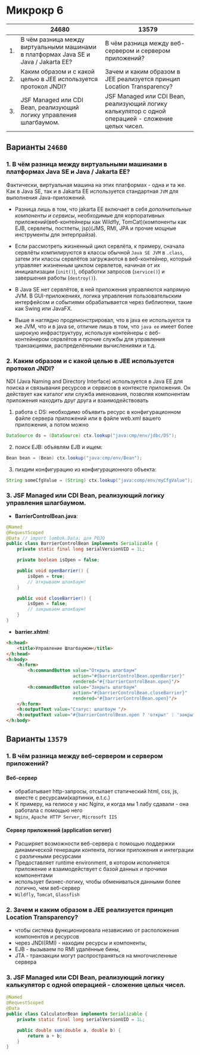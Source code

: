 # Микрокр 6

|    | 24680                                                                               | 13579                                                                                              |
|----|-------------------------------------------------------------------------------------|----------------------------------------------------------------------------------------------------|
| 1. | В чём разница между виртуальными машинами в платформах Java SE и Java / Jakarta EE? | В чём разница между веб-сервером и сервером приложений?                                            |
| 2. | Каким образом и с какой целью в JEE используется протокол JNDI?                     | Зачем и каким образом в JEE реализуется принцип Location Transparency?                             |
| 3. | JSF Managed или CDI Bean, реализующий логику управления шлагбаумом.                 | JSF Managed или CDI Bean, реализующий логику калькулятор с одной операцией - сложение целых чисел. |

## Варианты `24680`

### **1. В чём разница между виртуальными машинами в платформах Java SE и Java / Jakarta EE?**

Фактически, виртуальная машина на этих платформах - одна и та же. Как в Java SE, так и в Jakarta EE используется стандартная `JVM` для выполнения Java-приложений.

- Разница лишь в том, что jakarta EE включает в себя *дополнительные компоненты и сервисы*, необходимые для корпоративных приложений(веб-контейнеры как Wildfly, TomCat)(компоненты как EJB, сервлеты, постлеты, jsp)(JMS, RMI, JPA и прочие мощные инструменты для энтерпрайза).

- Если рассмотреть жизненный цикл сервлёта, к примеру, сначала сервлёты компилируются в классы обычной `Java SE JVM` в `.class`, затем эти классы сервлётов загружаются в веб-контейнер, который управляет жизненным циклом сервлетов, начиная от их инициализации (`init()`), обработки запросов (`service()`) и завершения работы (`destroy()`).

- В Java SE нет сервлётов, в ней приложения управляются напрямую JVM. В GUI-приложениях, логика управления пользовательским интерфейсом и событиями обрабатывается через библиотеки, такие как Swing или JavaFX.

- Выше я наглядно продемонстрировал, что в java ee используется та же JVM, что и в java se, отличие лишь в том, что `java ee` имеет более широкую инфраструктуру, используя контейнеры с веб-контейнером сервлётов и прочие службы для управления транзакциями, распределёнными вычислениями и т.д.

### **2. Каким образом и с какой целью в JEE используется протокол JNDI?**

NDI (Java Naming and Directory Interface) используется в Java EE для поиска и связывания ресурсов и сервисов в контексте приложения. Он действует как каталог или служба именования, позволяя компонентам приложения находить друг друга и взаимодействовать

1) работа с DS:
необходимо объявить ресурс в конфигурационном файле сервера приложений или в файле web.xml вашего приложения, а потом можно

```java
DataSource ds = (DataSource) ctx.lookup("java:cmp/env/jdbc/DS");
```

2) поиск EJB:
объявлям EJB и ищем:

```java
Bean bean = (Bean) ctx.lookup("java:cmp/env/Bean");
```

3) пиздим конфигурацию из конфигурационного объекта:

```java
String someCfgValue = (String) ctx.lookup("java:comp/env/myCfgValue");
```

### **3. JSF Managed или CDI Bean, реализующий логику управления шлагбаумом.**

- **BarrierControlBean.java**:

```java
@Named
@RequestScoped
@Data // import lombok.Data; для POJO
public class BarrierControlBean implements Serializable {
    private static final long serialVersionUID = 1L;

    private boolean isOpen = false;

    public void openBarrier() {
        isOpen = true;
        // аткрываем шлакбаум!
    }

    public void closeBarrier() {
        isOpen = false;
        // закрываем шлакбаум!
    }
}
```

- **barrier.xhtml**:

```html
<h:head>
    <title>Управление Шлагбаумом</title>
</h:head>
<h:body>
    <h:form>
        <h:commandButton value="Открыть шлагбаум" 
                         action="#{barrierControlBean.openBarrier}" 
                         rendered="#{!barrierControlBean.open}"/>
        <h:commandButton value="Закрыть шлагбаум" 
                         action="#{barrierControlBean.closeBarrier}" 
                         rendered="#{barrierControlBean.open}"/>
    </h:form>
    <h:outputText value="Статус: шлагбаум "/>
    <h:outputText value="#{barrierControlBean.open ? 'открыт' : 'закрыт'}"/>
</h:body>
```

## Варианты `13579`

### **1. В чём разница между веб-сервером и сервером приложений?**

#### Веб-сервер

- обрабатывает http-запросы, отсылает статический html, css, js, вместе с ресурсами(картинки, e.t.c.)
- К примеру, на гелиосе у нас Nginx, и когда мы 1 лабу сдавали - она работала с помощью него
- `Nginx`, `Apache HTTP Server`, `Microsoft IIS`

#### Сервер приложений (application server)

- Расширяет возможности веб-сервера с помощью поддержки динамической генерации контента, логики приложения и интеграции с различными ресурсами
- Предоставляет runtime environment, в котором исполняется приложение и взаимодействует с базой данных и прочими компонентами
- использует бизнес-логику, чтобы обмениваться данными более логично, чем веб-сервер
- `Wildfly`, `Tomcat`, `Glassfish`

### **2. Зачем и каким образом в JEE реализуется принцип Location Transparency?**

- чтобы система функционировала независимо от расположения компонентов и ресурсов
- через JNDI(RMI) - находим ресурсы и компоненты,
- EJB - вызываем по RMI удалённые бины,
- JTA - транзакции могут распространяться на многочисленные сервера

### **3. JSF Managed или CDI Bean, реализующий логику калькулятор с одной операцией - сложение целых чисел.**

```java
@Named
@RequestScoped 
@Data
public class CalculatorBean implements Serializable {
    private static final long serialVersionUID = 1L;

    public double sum(double a, double b) {
        return a + b;
    }
}
```
